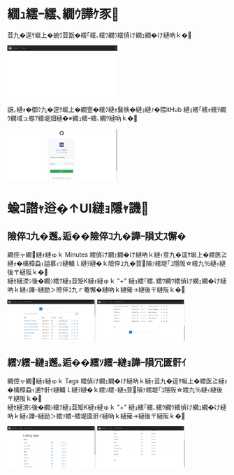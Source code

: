 # 繝ｭ繧ｰ繧､繝ｳ譁ｹ豕 
荳九�逕ｻ蜒上�蜿ｳ荳翫�繧｢繧､繧ｳ繝ｳ繧偵け繝ｪ繝�け縺吶ｋ�  

<img src="images/ui1.png" width="50%">  


谺｡縺ｫ�御ｸ九�逕ｻ蜒上�繝壹�繧ｸ縺ｫ鬟帙�縺ｮ縺ｧ�隈itHub 縺ｮ繧｢繧ｫ繧ｦ繝ｳ繝域ュ蝣ｱ繧堤畑縺�※繝ｭ繧ｰ繧､繝ｳ縺吶ｋ�  

<img src="images/ui2.png" width="50%">  

# 蝓ｺ譛ｬ逧�↑UI縺ｮ隱ｬ譏

## 險倅ｺ九�邂｡逅��險倅ｺ九�譁ｰ隕丈ｽ懈�
繝倥ャ繝縺ｫ縺ゅｋ Minutes 繧偵け繝ｪ繝�け縺吶ｋ縺ｨ荳九�逕ｻ蜒上�繧医≧縺ｫ�檎樟蝨ｨ謚慕ｨｿ縺輔ｌ縺ｦ縺�ｋ險倅ｺ九�荳隕ｧ繧堤｢ｺ隱阪☆繧九％縺ｨ縺後〒縺阪ｋ�  
縺ｾ縺滂ｼ後�繝ｼ繧ｸ縺ｮ荳矩Κ縺ｫ縺ゅｋ "+" 縺ｮ繧｢繧､繧ｳ繝ｳ繧偵け繝ｪ繝�け縺吶ｋ縺ｨ譁ｰ縺励＞險倅ｺ九ｒ菴懈�縺吶ｋ縺薙→縺後〒縺阪ｋ�  

<img src="images/ui3.png" width="40%"> <img src="images/ui7.png" width="40%">    

## 繧ｿ繧ｰ縺ｮ邂｡逅��繧ｿ繧ｰ縺ｮ譁ｰ隕冗匳骭ｲ
繝倥ャ繝縺ｫ縺ゅｋ Tags 繧偵け繝ｪ繝�け縺吶ｋ縺ｨ荳九�逕ｻ蜒上�繧医≧縺ｫ�檎樟蝨ｨ逋ｻ骭ｲ縺輔ｌ縺ｦ縺�ｋ繧ｿ繧ｰ縺ｮ荳隕ｧ繧堤｢ｺ隱阪☆繧九％縺ｨ縺後〒縺阪ｋ�  
縺ｾ縺滂ｼ後�繝ｼ繧ｸ縺ｮ荳矩Κ縺ｫ縺ゅｋ "+" 縺ｮ繧｢繧､繧ｳ繝ｳ繧偵け繝ｪ繝�け縺吶ｋ縺ｨ譁ｰ縺励＞繧ｿ繧ｰ繧堤匳骭ｲ縺吶ｋ縺薙→縺後〒縺阪ｋ�  

<img src="images/ui4.png" width="40%"> <img src="images/ui6.png" width="40%">  
